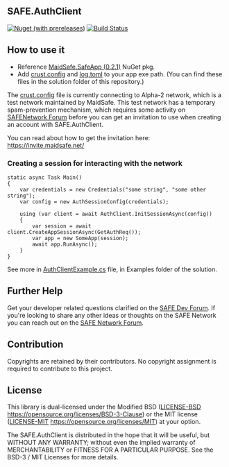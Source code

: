 ## SAFE.AuthClient

[![Nuget (with prereleases)](https://img.shields.io/nuget/vpre/SAFE.AuthClient.svg)](https://www.nuget.org/packages/SAFE.AuthClient) [![Build Status](https://dev.azure.com/oetyng/SAFE/_apis/build/status/oetyng.SAFE.AuthClient?branchName=dev-v.0.1.0-alpha.2)](https://dev.azure.com/oetyng/SAFE/_build/latest?definitionId=8&branchName=dev-v.0.1.0-alpha.2)

## How to use it

- Reference [MaidSafe.SafeApp (0.2.1)](https://www.nuget.org/packages/MaidSafe.SafeApp/) NuGet pkg.
- Add [crust.config](https://github.com/oetyng/SAFE.AuthClient/blob/master/SAFE.AuthClient/crust.config) and [log.toml](https://github.com/oetyng/SAFE.AuthClient/blob/master/SAFE.AuthClient/log.toml) to your app exe path.
(You can find these files in the solution folder of this repository.)

The [crust.config](https://github.com/oetyng/SAFE.AuthClient/blob/master/SAFE.AuthClient/crust.config) file is currently connecting to Alpha-2 network, which is a test network maintained by MaidSafe.
This test network has a temporary spam-prevention mechanism, which requires some activity 
on [SAFENetwork Forum](https://safenetforum.org) before you can get an invitation to use when creating an account with SAFE.AuthClient.

You can read about how to get the invitation here: https://invite.maidsafe.net/

### Creating a session for interacting with the network

    static async Task Main()
    {
        var credentials = new Credentials("some string", "some other string");
        var config = new AuthSessionConfig(credentials);

        using (var client = await AuthClient.InitSessionAsync(config))
        {
            var session = await client.CreateAppSessionAsync(GetAuthReq());
            var app = new SomeApp(session);
            await app.RunAsync();
        }
    }

See more in [AuthClientExample.cs](https://github.com/oetyng/SAFE.AuthClient/blob/master/SAFE.AuthClient/Examples/AuthClientExample.cs) file, in Examples folder of the solution.

## Further Help

Get your developer related questions clarified on the [SAFE Dev Forum](https://forum.safedev.org/). If you're looking to share any other ideas or thoughts on the SAFE Network you can reach out on the [SAFE Network Forum](https://safenetforum.org/).


## Contribution

Copyrights are retained by their contributors. No copyright assignment is required to contribute to this project.


## License

This library is dual-licensed under the Modified BSD ([LICENSE-BSD](LICENSE-BSD) https://opensource.org/licenses/BSD-3-Clause) or the MIT license ([LICENSE-MIT](LICENSE-MIT) https://opensource.org/licenses/MIT) at your option.

The SAFE.AuthClient is distributed in the hope that it will be useful, but WITHOUT ANY WARRANTY; without even the implied warranty of MERCHANTABILITY or FITNESS FOR A PARTICULAR PURPOSE. See the BSD-3 / MIT Licenses for more details.